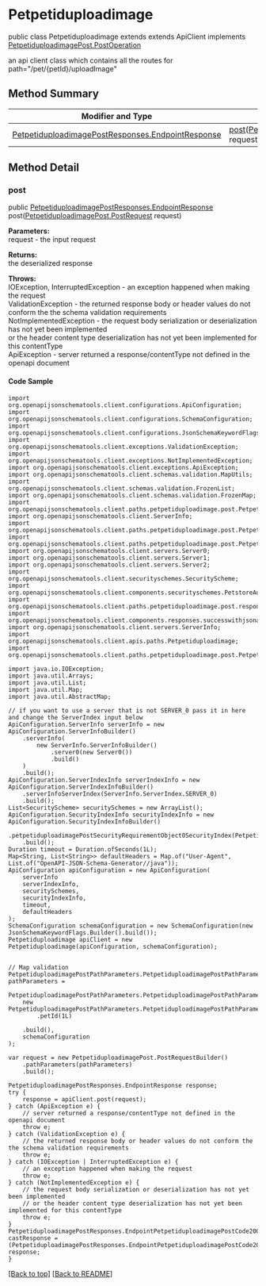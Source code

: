 # Petpetiduploadimage

public class Petpetiduploadimage extends extends ApiClient implements
[PetpetiduploadimagePost.PostOperation](../../paths/petpetiduploadimage/PetpetiduploadimagePost.md#postoperation)

an api client class which contains all the routes for path="/pet/{petId}/uploadImage"

## Method Summary
| Modifier and Type | Method and Description |
| ----------------- | ---------------------- |
| [PetpetiduploadimagePostResponses.EndpointResponse](../../paths/petpetiduploadimage/post/PetpetiduploadimagePostResponses.md#endpointresponse) | [post](#post)([PetpetiduploadimagePost.PostRequest](../../paths/petpetiduploadimage/PetpetiduploadimagePost.md#postrequest) request)<br> |

## Method Detail

### post
public [PetpetiduploadimagePostResponses.EndpointResponse](../../paths/petpetiduploadimage/post/PetpetiduploadimagePostResponses.md#endpointresponse) post([PetpetiduploadimagePost.PostRequest](../../paths/petpetiduploadimage/PetpetiduploadimagePost.md#postrequest) request)



**Parameters:**<br>
request - the input request

**Returns:**<br>
the deserialized response

**Throws:**<br>
IOException, InterruptedException - an exception happened when making the request<br>
ValidationException - the returned response body or header values do not conform the the schema validation requirements<br>
NotImplementedException - the request body serialization or deserialization has not yet been implemented<br>
                          or the header content type deserialization has not yet been implemented for this contentType<br>
ApiException - server returned a response/contentType not defined in the openapi document<br>

#### Code Sample
```
import org.openapijsonschematools.client.configurations.ApiConfiguration;
import org.openapijsonschematools.client.configurations.SchemaConfiguration;
import org.openapijsonschematools.client.configurations.JsonSchemaKeywordFlags;
import org.openapijsonschematools.client.exceptions.ValidationException;
import org.openapijsonschematools.client.exceptions.NotImplementedException;
import org.openapijsonschematools.client.exceptions.ApiException;
import org.openapijsonschematools.client.schemas.validation.MapUtils;
import org.openapijsonschematools.client.schemas.validation.FrozenList;
import org.openapijsonschematools.client.schemas.validation.FrozenMap;
import org.openapijsonschematools.client.paths.petpetiduploadimage.post.PetpetiduploadimagePostRequestBody;
import org.openapijsonschematools.client.ServerInfo;
import org.openapijsonschematools.client.paths.petpetiduploadimage.post.PetpetiduploadimagePostSecurityInfo;
import org.openapijsonschematools.client.paths.petpetiduploadimage.post.PetpetiduploadimagePostPathParameters;
import org.openapijsonschematools.client.servers.Server0;
import org.openapijsonschematools.client.servers.Server1;
import org.openapijsonschematools.client.servers.Server2;
import org.openapijsonschematools.client.securityschemes.SecurityScheme;
import org.openapijsonschematools.client.components.securityschemes.PetstoreAuth;
import org.openapijsonschematools.client.paths.petpetiduploadimage.post.responses.PetpetiduploadimagePostCode200Response;
import org.openapijsonschematools.client.components.responses.successwithjsonapiresponse.SuccessWithJsonApiResponseHeadersSchema;
import org.openapijsonschematools.client.servers.ServerInfo;
import org.openapijsonschematools.client.apis.paths.Petpetiduploadimage;
import org.openapijsonschematools.client.paths.petpetiduploadimage.post.PetpetiduploadimagePostResponses;

import java.io.IOException;
import java.util.Arrays;
import java.util.List;
import java.util.Map;
import java.util.AbstractMap;

// if you want to use a server that is not SERVER_0 pass it in here and change the ServerIndex input below
ApiConfiguration.ServerInfo serverInfo = new ApiConfiguration.ServerInfoBuilder()
    .serverInfo(
        new ServerInfo.ServerInfoBuilder()
            .server0(new Server0())
            .build()
    )
    .build();
ApiConfiguration.ServerIndexInfo serverIndexInfo = new ApiConfiguration.ServerIndexInfoBuilder()
    .serverInfoServerIndex(ServerInfo.ServerIndex.SERVER_0)
    .build();
List<SecurityScheme> securitySchemes = new ArrayList();
ApiConfiguration.SecurityIndexInfo securityIndexInfo = new ApiConfiguration.SecurityIndexInfoBuilder()
    .petpetiduploadimagePostSecurityRequirementObject0SecurityIndex(PetpetiduploadimagePostSecurityRequirementObject0.SecurityIndex.SECURITY_0)
    .build();
Duration timeout = Duration.ofSeconds(1L);
Map<String, List<String>> defaultHeaders = Map.of("User-Agent", List.of("OpenAPI-JSON-Schema-Generator//java"));
ApiConfiguration apiConfiguration = new ApiConfiguration(
    serverInfo
    serverIndexInfo,
    securitySchemes,
    securityIndexInfo,
    timeout,
    defaultHeaders
);
SchemaConfiguration schemaConfiguration = new SchemaConfiguration(new JsonSchemaKeywordFlags.Builder().build());
Petpetiduploadimage apiClient = new Petpetiduploadimage(apiConfiguration, schemaConfiguration);


// Map validation
PetpetiduploadimagePostPathParameters.PetpetiduploadimagePostPathParameters9 pathParameters =
    PetpetiduploadimagePostPathParameters.PetpetiduploadimagePostPathParameters1.validate(
    new PetpetiduploadimagePostPathParameters.PetpetiduploadimagePostPathParameters8()
        .petId(1L)

    .build(),
    schemaConfiguration
);

var request = new PetpetiduploadimagePost.PostRequestBuilder()
    .pathParameters(pathParameters)
    .build();

PetpetiduploadimagePostResponses.EndpointResponse response;
try {
    response = apiClient.post(request);
} catch (ApiException e) {
    // server returned a response/contentType not defined in the openapi document
    throw e;
} catch (ValidationException e) {
    // the returned response body or header values do not conform the the schema validation requirements
    throw e;
} catch (IOException | InterruptedException e) {
    // an exception happened when making the request
    throw e;
} catch (NotImplementedException e) {
    // the request body serialization or deserialization has not yet been implemented
    // or the header content type deserialization has not yet been implemented for this contentType
    throw e;
}
PetpetiduploadimagePostResponses.EndpointPetpetiduploadimagePostCode200Response castResponse = (PetpetiduploadimagePostResponses.EndpointPetpetiduploadimagePostCode200Response) response;
}
```
[[Back to top]](#top) [[Back to README]](../../../README.md)
